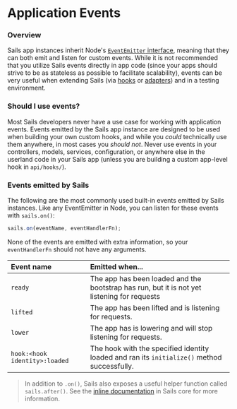 # Application Events

### Overview

Sails app instances inherit Node's [`EventEmitter` interface](https://nodejs.org/api/events.html#events_class_eventemitter), meaning that they can both emit and listen for custom events.  While it is not recommended that you utilize Sails events directly in app code (since your apps should strive to be as stateless as possible to facilitate scalability), events can be very useful when extending Sails (via [hooks](http://sailsjs.com/documentation/concepts/extending-sails/hooks) or [adapters](http://sailsjs.com/documentation/concepts/extending-sails/adapters)) and in a testing environment.

### Should I use events?

Most Sails developers never have a use case for working with application events. Events emitted by the Sails app instance are designed to be used when building your own custom hooks, and while you _could_ technically use them anywhere, in most cases you _should not_.  Never use events in your controllers, models, services, configuration, or anywhere else in the userland code in your Sails app (unless you are building a custom app-level hook in `api/hooks/`).

### Events emitted by Sails

The following are the most commonly used built-in events emitted by Sails instances.  Like any EventEmitter in Node, you can listen for these events with `sails.on()`:

```javascript
sails.on(eventName, eventHandlerFn);
```

None of the events are emitted with extra information, so your `eventHandlerFn` should not have any arguments.

| Event name | Emitted when... |
|:-----------|:----------------|
| `ready`    | The app has been loaded and the bootstrap has run, but it is not yet listening for requests |
| `lifted`   | The app has been lifted and is listening for requests. |
| `lower`  | The app has is lowering and will stop listening for requests. |
| `hook:<hook identity>:loaded` | The hook with the specified identity loaded and ran its `initialize()` method successfully.  |


> In addition to `.on()`, Sails also exposes a useful helper function called `sails.after()`.  See the [inline documentation](https://github.com/balderdashy/sails/blob/master/lib/EVENTS.md#usage) in Sails core for more information.

<docmeta name="displayName" value="Events">
